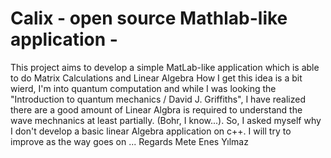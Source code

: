 # Calix - open source Mathlab-like application - 
This project aims to develop a simple MatLab-like application which is able to do Matrix Calculations and Linear Algebra
How I get this idea is a bit wierd, 
I'm into quantum computation and while I was looking the "Introduction to quantum mechanics / David J. Griffiths", I have realized there are a good amount of
Linear Algbra is required to understand the wave mechnanics at least partially. (Bohr, I know...). 
So, I asked myself why I don't develop a basic linear Algebra application on c++. I will try to improve as the way goes on ... 
Regards
Mete Enes Yılmaz 
